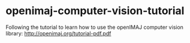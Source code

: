 # openimaj-computer-vision-tutorial
Following the tutorial to learn how to use the openIMAJ computer vision library: http://openimaj.org/tutorial-pdf.pdf

